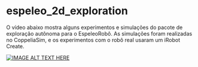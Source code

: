 # espeleo_2d_exploration
O vídeo abaixo mostra alguns experimentos e simulações do pacote de exploração autônoma para o EspeleoRobô. As simulações foram realizadas no CoppeliaSim, e os experimentos com o robô real usaram um iRobot Create.

[![IMAGE ALT TEXT HERE](https://img.youtube.com/vi/u2szBlaMJcY/0.jpg)](https://www.youtube.com/watch?v=u2szBlaMJcY)


